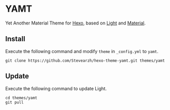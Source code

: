 # YAMT

Yet Another Material Theme for [Hexo], based on [Light] and [Material].

## Install

Execute the following command and modify `theme` in `_config.yml` to `yamt`.

```
git clone https://github.com/Stevearzh/hexo-theme-yamt.git themes/yamt
```

## Update

Execute the following command to update Light.

```
cd themes/yamt
git pull
```

[Hexo]: http://zespia.tw/hexo/
[Light]: https://github.com/hexojs/hexo-theme-light
[Material]: https://github.com/Daemonite/material